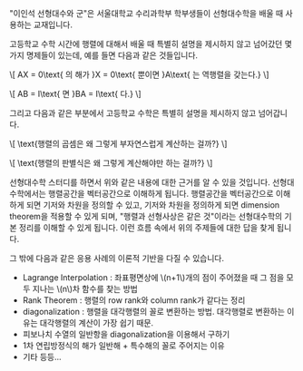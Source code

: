 <script src='https://cdnjs.cloudflare.com/ajax/libs/mathjax/2.7.4/MathJax.js?config=TeX-MML-AM_CHTML' async></script>

"이인석 선형대수와 군"은 서울대학교 수리과학부 학부생들이 선형대수학을 배울 때 사용하는 교재입니다.

고등학교 수학 시간에 행렬에 대해서 배울 때 특별히 설명을 제시하지 않고 넘어갔던 몇 가지 명제들이 있는데, 예를 들면 다음과 같은 것들입니다.

\\[
AX = 0\\text{ 의 해가 }X = 0\\text{ 뿐이면 }A\\text{ 는 역행렬을 갖는다.}
\\]

\\[
AB = I\\text{ 면 }BA = I\\text{ 다.}
\\]

그리고 다음과 같은 부분에서 고등학교 수학은 특별히 설명을 제시하지 않고 넘어갑니다.

\\[
\\text{행렬의 곱셈은 왜 그렇게 부자연스럽게 계산하는 걸까?}
\\]

\\[
\\text{행렬의 판별식은 왜 그렇게 계산해야만 하는 걸까?}
\\]

선형대수학 스터디를 하면서 위와 같은 내용에 대한 근거를 알 수 있을 것입니다. 선형대수학에서는 행렬공간을 벡터공간으로 이해하게 됩니다. 행렬공간을 벡터공간으로 이해하게 되면 기저와 차원을 정의할 수 있고, 기저와 차원을 정의하게 되면 dimension theorem을 적용할 수 있게 되며, "행렬과 선형사상은 같은 것"이라는 선형대수학의 기본 정리를 이해할 수 있게 됩니다. 이런 흐름 속에서 위의 주제들에 대한 답을 찾게 됩니다.

그 밖에 다음과 같은 응용 사례의 이론적 기반을 다질 수 있습니다.

* Lagrange Interpolation : 좌표평면상에 \\(n+1\\)개의 점이 주어졌을 때 그 점을 모두 지나는 \\(n\\)차 함수를 찾는 방법
* Rank Theorem : 행렬의 row rank와 column rank가 같다는 정리
* diagonalization : 행렬을 대각행렬의 꼴로 변환하는 방법. 대각행렬로 변환하는 이유는 대각행렬의 계산이 가장 쉽기 때문.
* 피보나치 수열의 일반항을 diagonalization을 이용해서 구하기
* 1차 연립방정식의 해가 일반해 + 특수해의 꼴로 주어지는 이유
* 기타 등등...
